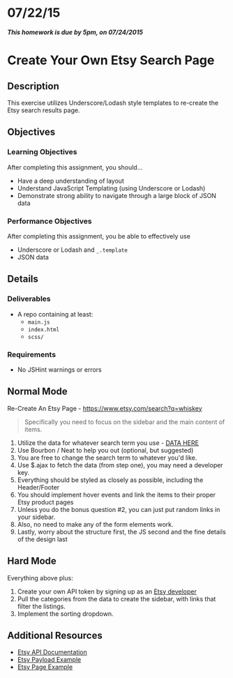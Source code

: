 # 07/22/15

___This homework is due by 5pm, on 07/24/2015___

# Create Your Own Etsy Search Page

## Description
This exercise utilizes Underscore/Lodash style templates to re-create the Etsy search results page.


## Objectives

### Learning Objectives

After completing this assignment, you should…

- Have a deep understanding of layout
- Understand JavaScript Templating (using Underscore or Lodash)
- Demonstrate strong ability to navigate through a large block of JSON data


### Performance Objectives

After completing this assignment, you be able to effectively use

* Underscore or Lodash and `_.template`
* JSON data


## Details

### Deliverables

* A repo containing at least:
  * `main.js`
  * `index.html`
  *  `scss/`

### Requirements

* No JSHint warnings or errors


## Normal Mode

Re-Create An Etsy Page - https://www.etsy.com/search?q=whiskey

> Specifically you need to focus on the sidebar and the main content of items.

1. Utilize the data for whatever search term you use - [DATA HERE](https://api.etsy.com/v2/listings/active?api_key=h9oq2yf3twf4ziejn10b717i&keywords=whiskey&includes=Images,Shop)
2. Use Bourbon / Neat to help you out (optional, but suggested)
3. You are free to change the search term to whatever you'd like.
4. Use $.ajax to fetch the data (from step one), you may need a developer key.
5. Everything should be styled as closely as possible, including the Header/Footer
6. You should implement hover events and link the items to their proper Etsy product pages
7. Unless you do the bonus question #2, you can just put random links in your sidebar.
8. Also, no need to make any of the form elements work.
9. Lastly, worry about the structure first, the JS second and the fine details of the design last

## Hard Mode

Everything above plus:

1. Create your own API token by signing up as an [Etsy developer](https://www.etsy.com/developers/)
2. Pull the categories from the data to create the sidebar, with links that filter the listings.
3. Implement the sorting dropdown.


## Additional Resources

- [Etsy API Documentation](https://www.etsy.com/developers/documentation/reference/listing)
- [Etsy Payload Example](https://api.etsy.com/v2/listings/active?api_key=h9oq2yf3twf4ziejn10b717i&keywords=whiskey&includes=Images,Shop)
- [Etsy Page Example](https://www.etsy.com/search?q=whiskey)
